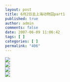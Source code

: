 ```yaml
---
layout: post
title: 6月2日去上海动物园part1
published: true
author: admin
comments: false
date: 2007-06-09 11:06:42
tags: [ ]
categories: [ ]
permalink: "406"
---
```

![][1]  
![][2]  
![][3]  
![][4]

 [1]: http://xujianian.com/jx/blog/UploadFiles/2007-6/69328169.jpg
 [2]: http://xujianian.com/jx/blog/UploadFiles/2007-6/69299659.jpg
 [3]: http://xujianian.com/jx/blog/UploadFiles/2007-6/69258062.jpg
 [4]: http://xujianian.com/jx/blog/UploadFiles/2007-6/69278936.jpg
